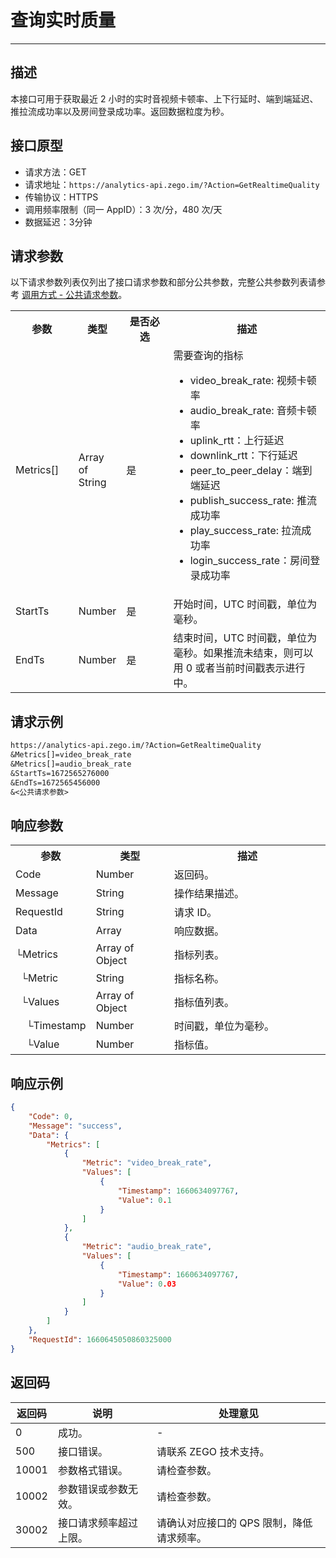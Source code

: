
# 查询实时质量

- - -

## 描述

本接口可用于获取最近 2 小时的实时音视频卡顿率、上下行延时、端到端延迟、推拉流成功率以及房间登录成功率。返回数据粒度为秒。

## 接口原型

- 请求方法：GET
- 请求地址：`https://analytics-api.zego.im/?Action=GetRealtimeQuality`
- 传输协议：HTTPS
- 调用频率限制（同一 AppID）：3 次/分，480 次/天
- 数据延迟：3分钟

## 请求参数

以下请求参数列表仅列出了接口请求参数和部分公共参数，完整公共参数列表请参考 [调用方式 - 公共请求参数](/analytics-dashboard-server/access-server-apis#公共请求参数)。

<table>
  <colgroup>
    <col width="20%" />
    <col width="15%" />
    <col width="15%" />
    <col width="50%" />
  </colgroup>
<tbody><tr>
<th>参数</th>
<th>类型</th>
<th>是否必选</th>
<th>描述</th>
</tr>
<tr>
<td>Metrics[]</td>
<td>Array of String</td>
<td>是</td>
<td>需要查询的指标<ul><li>video_break_rate: 视频卡顿率</li><li>audio_break_rate: 音频卡顿率</li><li>uplink_rtt：上行延迟</li><li>downlink_rtt：下行延迟</li><li>peer_to_peer_delay：端到端延迟</li><li>publish_success_rate: 推流成功率</li><li>play_success_rate: 拉流成功率</li><li>login_success_rate：房间登录成功率</li></ul></td>
</tr>
<tr>
<td>StartTs</td>
<td>Number</td>
<td>是</td>
<td>开始时间，UTC 时间戳，单位为毫秒。</td>
</tr>
<tr>
<td>EndTs</td>
<td>Number</td>
<td>是</td>
<td>结束时间，UTC 时间戳，单位为毫秒。如果推流未结束，则可以用 0 或者当前时间戳表示进行中。</td>
</tr>
</tbody></table>

## 请求示例

```txt
https://analytics-api.zego.im/?Action=GetRealtimeQuality
&Metrics[]=video_break_rate
&Metrics[]=audio_break_rate
&StartTs=1672565276000
&EndTs=1672565456000
&<公共请求参数>
```

## 响应参数

<table class="collapsible-table" >
  <colgroup>
    <col width="25%" />
    <col width="25%" />
    <col width="50%" />
  </colgroup>
<tbody><tr data-row-level="1">
<th>参数</th>
<th>类型</th>
<th>描述</th>
</tr>
<tr data-row-level="2">
<td>Code</td>
<td>Number</td>
<td>返回码。</td>
</tr>
<tr data-row-level="3">
<td>Message</td>
<td>String</td>
<td>操作结果描述。</td>
</tr>
<tr data-row-level="4">
<td>RequestId</td>
<td>String</td>
<td>请求 ID。</td>
</tr>
<tr data-row-level="5" data-row-child="true">
<td>Data</td>
<td>Array</td>
<td>响应数据。</td>
</tr>
<tr data-row-level="5-1" data-row-child="true">
<td>└Metrics</td>
<td>Array of Object</td>
<td>指标列表。</td>
</tr>
<tr data-row-level="5-1-1">
<td>&nbsp;&nbsp;└Metric</td>
<td>String</td>
<td>指标名称。</td>
</tr>
<tr data-row-level="5-1-2" data-row-child="true">
<td>&nbsp;&nbsp;└Values</td>
<td>Array of Object</td>
<td>指标值列表。</td>
</tr>
<tr data-row-level="5-1-2-1">
<td>&nbsp;&nbsp;&nbsp;&nbsp;└Timestamp</td>
<td>Number</td>
<td>时间戳，单位为毫秒。</td>
</tr>
<tr data-row-level="5-1-2-2">
<td>&nbsp;&nbsp;&nbsp;&nbsp;└Value</td>
<td>Number</td>
<td>指标值。</td>
</tr>
</tbody></table>

## 响应示例

```json
{
    "Code": 0,
    "Message": "success",
    "Data": {
        "Metrics": [
            {
                "Metric": "video_break_rate",
                "Values": [
                    {
                        "Timestamp": 1660634097767,
                        "Value": 0.1
                    }
                ]
            },
            {
                "Metric": "audio_break_rate",
                "Values": [
                    {
                        "Timestamp": 1660634097767,
                        "Value": 0.03
                    }
                ]
            }
        ]
    },
    "RequestId": 1660645050860325000
}
```

## 返回码

| 返回码 | 说明 | 处理意见 |
|--------|------|----------|
| 0      | 成功。 | -        |
| 500    | 接口错误。 | 请联系 ZEGO 技术支持。 |
| 10001  | 参数格式错误。 | 请检查参数。 |
| 10002  | 参数错误或参数无效。 | 请检查参数。 |
| 30002  | 接口请求频率超过上限。	 | 请确认对应接口的 QPS 限制，降低请求频率。 |
